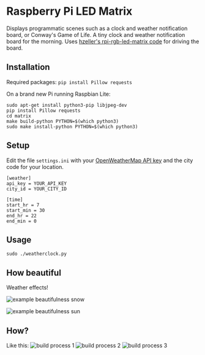 Raspberry Pi LED Matrix
=======================

Displays programmatic scenes such as a clock and weather notification board, or Conway's Game of Life.
A tiny clock and weather notification board for the morning.
Uses [hzeller's rpi-rgb-led-matrix code](https://github.com/hzeller/rpi-rgb-led-matrix) for driving the board.

## Installation
Required packages:
```pip install Pillow requests```

On a brand new Pi running Raspbian Lite:
```
sudo apt-get install python3-pip libjpeg-dev
pip install Pillow requests
cd matrix
make build-python PYTHON=$(which python3)
sudo make install-python PYTHON=$(which python3)
```

## Setup
Edit the file `settings.ini` with your [OpenWeatherMap API key](https://openweathermap.org/api) and the city code for your location.
```
[weather]
api_key = YOUR_API_KEY
city_id = YOUR_CITY_ID

[time]
start_hr = 7
start_min = 30
end_hr = 22
end_min = 0
```

## Usage
```sudo ./weatherclock.py```

## How beautiful
Weather effects!

![example beautifulness snow](doc/snowing.gif)

![example beautifulness sun](doc/sunny.gif)

## How?
Like this:
![build process 1](doc/buildproc1.jpg)
![build process 2](doc/buildproc2.jpg)
![build process 3](doc/buildproc3.jpg)